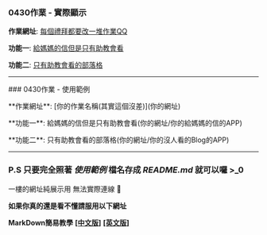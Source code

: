 ### 0430作業 - 實際顯示

**作業網址**: [每個禮拜都要改一堆作業QQ](https://pure-mountain-65066.herokuapp.com)

**功能一**: [給媽媽的信但是只有助教會看](https://pure-mountain-65066.herokuapp.com/letter)

**功能二**: [只有助教會看的部落格](https://pure-mountain-65066.herokuapp.com/blog)

---

\#\#\# 0430作業 - 使用範例

\*\*作業網址\*\*: \[你的作業名稱(其實這個沒差)\]\(你的網址\)

\*\*功能一\*\*: 給媽媽的信但是只有助教會看\(你的網址/你的給媽媽的信的APP\)

\*\*功能二\*\*: 只有助教會看的部落格\(你的網址/你的沒人看的Blog的APP\)

---

### P.S 只要完全照著 *使用範例* 檔名存成 *README.md* 就可以囉 >\_0

一樓的網址純展示用 無法實際連線 :tada:

**如果你真的還是看不懂請服用以下網址**

**MarkDown簡易教學** [**[中文版]**](http://markdown.tw/) [**[英文版]**](https://daringfireball.net/projects/markdown/syntax)